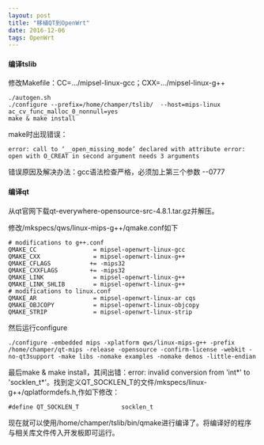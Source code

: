 ```yaml
---
layout: post
title: "移植QT到OpenWrt"
date: 2016-12-06 
tags: OpenWrt  
---
```


#### 编译tslib
修改Makefile：CC=.../mipsel-linux-gcc；CXX=.../mipsel-linux-g++
    
    ./autogen.sh
    ./configure --prefix=/home/champer/tslib/  --host=mips-linux  ac_cv_func_malloc_0_nonnull=yes
    make & make install
make时出现错误：

    error: call to ‘__open_missing_mode’ declared with attribute error: open with O_CREAT in second argument needs 3 arguments
错误原因及解决办法：gcc语法检查严格，必须加上第三个参数 --0777

#### 编译qt
从qt官网下载qt-everywhere-opensource-src-4.8.1.tar.gz并解压。

修改/mkspecs/qws/linux-mips-g++/qmake.conf如下

    # modifications to g++.conf
    QMAKE_CC                = mipsel-openwrt-linux-gcc
    QMAKE_CXX               = mipsel-openwrt-linux-g++
    QMAKE_CFLAGS           += -mips32
    QMAKE_CXXFLAGS         += -mips32
    QMAKE_LINK              = mipsel-openwrt-linux-g++
    QMAKE_LINK_SHLIB        = mipsel-openwrt-linux-g++
    # modifications to linux.conf
    QMAKE_AR                = mipsel-openwrt-linux-ar cqs
    QMAKE_OBJCOPY           = mipsel-openwrt-linux-objcopy
    QMAKE_STRIP             = mipsel-openwrt-linux-strip
然后运行configure

    ./configure -embedded mips -xplatform qws/linux-mips-g++ -prefix /home/champer/qt-mips -release -opensource -confirm-license -webkit -no-qt3support -make libs -nomake examples -nomake demos -little-endian

最后make & make install，其间出错：error: invalid conversion from 'int*' to 'socklen_t*'。找到定义QT_SOCKLEN_T的文件/mkspecs/linux-g++/qplatformdefs.h,作如下修改：

    #define QT_SOCKLEN_T            socklen_t

现在就可以使用/home/champer/tslib/bin/qmake进行编译了。将编译好的程序与相关库文件传入开发板即可运行。

